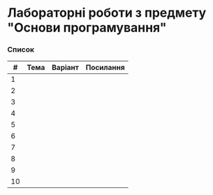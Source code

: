 # Лабораторні роботи з предмету "Основи програмування"
### Список
|#|Тема|Варіант|Посилання|
|-|----|-------|---------|
|1|
|2|
|3|
|4|
|5|
|6|
|7|
|8|
|9|
|10|
